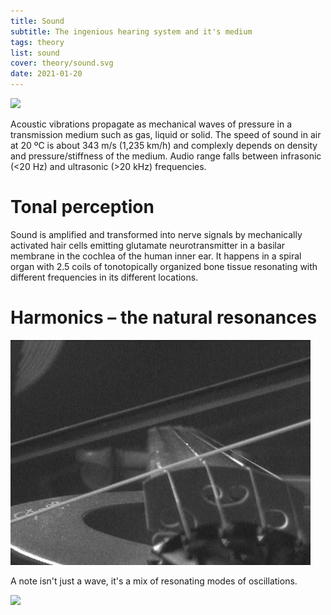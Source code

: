 ```yaml
---
title: Sound
subtitle: The ingenious hearing system and it's medium
tags: theory
list: sound
cover: theory/sound.svg
date: 2021-01-20
---
```


![](./Spherical_pressure_waves.gif)

Acoustic vibrations propagate as mechanical waves of pressure in a transmission medium such as gas, liquid or solid. The speed of sound in air at 20 ºC is about 343 m/s (1,235 km/h) and complexly depends on density and pressure/stiffness of the medium. Audio range falls between infrasonic (<20 Hz) and ultrasonic (>20 kHz) frequencies. 

# Tonal perception

Sound is amplified and transformed into nerve signals by mechanically activated hair cells emitting glutamate neurotransmitter in a basilar membrane in the cochlea of the human inner ear. It happens in a spiral organ with 2.5 coils of tonotopically organized bone tissue resonating with different frequencies in its different locations.

<pitch-loudness />


# Harmonics – the natural resonances

<img src="./Bowed_violin_string_helholz_corner.gif" >

A note isn't just a wave, it's a mix of resonating modes of oscillations.


<img src="/media/theory/overtones.svg">

<pitch-dissonance />